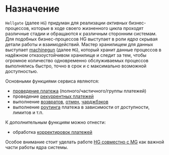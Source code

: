 # Назначение

`Hellgate` (далее `HG`) придуман для реализации _активных_ бизнес-процессов, которые в ходе 
своего жизненного цикла проходят различные стадии и обращаются к различным сторонним системам. 
Для подобных бизнес-процессов HG выступает в роли _ядра_ скрывая детали работы и взаимодействий. 
Мастер хранилищем для данных выступает [machinegun](/docs/machinegun/overview.md) (далее `MG`), 
который хранит данные процессов в надёжном отказоустойчивом хранилище и следит за тем, чтобы 
огромное количество одновременно обслуживаемых процессов выполнялись быстро, точно в срок 
и с максимально возможной доступностью.


Основными функциями сервиса являются:
- [проведение платежа](payment-workflow.md) (полного/частичного/группы платежей)
- проведение [рекуррентных платежей](recurrent-payment-workflow.md)
- выполнение [возвратов](refund-workflow.md), [отмен](cancel-workflow.md), [чарджбэков](chargeback-workflow.md)
- выполнение [роутинга](routing-workflow.md) платежа в зависимости от доступности, лимитов и т.п.

К дополнительным функциям можно отнести:
- обработка [корректировок платежей](adjustment-workflow.md)

Особое внимание стоит уделать работе [HG совместно с MG]() как важной части работы ядра системы.